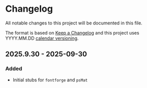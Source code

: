 # Changelog

All notable changes to this project will be documented in this file.

The format is based on [Keep a Changelog](https://keepachangelog.com/en/1.1.0/)
and this project uses YYYY.MM.DD [calendar versioning](https://calver.org/).

## 2025.9.30 - 2025-09-30

### Added

- Initial stubs for `fontforge` and `psMat`
